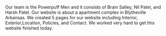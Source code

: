Our team is the Powerpuff Men and it consists of Brain Salley, Nil Patel, and Harsh Patel. Our website is about a apartment complex in Blytheville Arkansas. We created 5 pages for our website including Interior, Exterior,Location, Policies, and Contact. We worked very hard to get this website finished today.